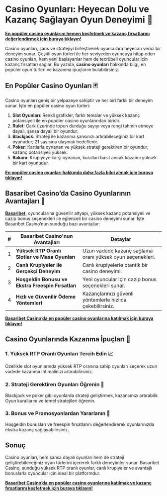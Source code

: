 # Casino Oyunları: Heyecan Dolu ve Kazanç Sağlayan Oyun Deneyimi 🎲

**[En popüler casino oyunlarını hemen keşfetmek ve kazanç fırsatlarını değerlendirmek için buraya tıklayın!](https://casinotr.link/gWCRZ4)**

Casino oyunları, şans ve stratejiyi birleştirerek oyunculara heyecan verici bir deneyim sunar. Çeşitli oyun türleri ile her seviyeden oyuncuya hitap eden casino oyunları, hem yeni başlayanlar hem de tecrübeli oyuncular için kazanç fırsatları sağlar. Bu yazıda, **casino oyunları** hakkında bilgi, en popüler oyun türleri ve kazanma ipuçlarını bulabilirsiniz.

## En Popüler Casino Oyunları 🃏

Casino oyunları geniş bir yelpazeye sahiptir ve her biri farklı bir deneyim sunar. İşte en popüler casino oyun türleri:

1. **Slot Oyunları**: Renkli grafikler, farklı temalar ve yüksek kazanç potansiyeli ile en popüler casino oyunlarından biridir.
2. **Rulet**: Çark üzerinde topun durduğu sayıyı veya rengi tahmin etmeye dayalı, şansa dayalı bir oyundur.
3. **Blackjack**: Strateji ile kazanma şansınızı artırabileceğiniz bir kart oyunudur; 21 sayısına ulaşmak hedeflenir.
4. **Poker**: Kartlarla oynanan ve yüksek strateji gerektiren bir oyundur; kazanç potansiyeli yüksek.
5. **Bakara**: Krupiyeye karşı oynanan, kuralları basit ancak kazancı yüksek bir kart oyunudur.

**[En popüler casino oyunları hakkında daha fazla bilgi almak için buraya tıklayın!](https://casinotr.link/gWCRZ4)**

## Basaribet Casino’da Casino Oyunlarının Avantajları 🧠

**[Basaribet](https://casinotr.link/gWCRZ4)**, oyuncularına güvenilir altyapı, yüksek kazanç potansiyeli ve cazip bonus seçenekleri ile eğlenceli bir casino deneyimi sunar. İşte Basaribet Casino’nun sunduğu bazı avantajlar:

| #  | Basaribet Casino'nun Avantajları                  | Detaylar |
|----|---------------------------------------------------|----------|
| 1  | **Yüksek RTP Oranlı Slotlar ve Masa Oyunları**    | Uzun vadede kazanç sağlama oranı yüksek oyun seçenekleri. |
| 2  | **Canlı Krupiyeler ile Gerçekçi Deneyim**         | Canlı krupiyelerle otantik bir casino deneyimi. |
| 3  | **Hoşgeldin Bonusu ve Ekstra Freespin Fırsatları** | Yeni oyuncular için cazip bonus seçenekleri sunar. |
| 4  | **Hızlı ve Güvenilir Ödeme Yöntemleri**           | Kazançlarınızı güvenli yöntemlerle hızlıca çekebilirsiniz. |

**[Basaribet Casino’da en popüler casino oyunlarına katılmak için buraya tıklayın!](https://casinotr.link/gWCRZ4)**

## Casino Oyunlarında Kazanma İpuçları 🎯

### 1. Yüksek RTP Oranlı Oyunları Tercih Edin 📈
Özellikle slot oyunlarında yüksek RTP oranına sahip oyunları seçerek uzun vadede kazanma ihtimalinizi artırabilirsiniz.

### 2. Strateji Gerektiren Oyunları Öğrenin 🧠
Blackjack ve poker gibi oyunlarda strateji geliştirmek, kazancınızı artırabilir. Oyun kurallarını ve temel stratejileri öğrenin.

### 3. Bonus ve Promosyonlardan Yararlanın 🎁
Hoşgeldin bonusları ve freespin fırsatlarını değerlendirerek oyunlarınızda ekstra kazanç sağlayabilirsiniz.

## Sonuç

Casino oyunları, hem şansa dayalı oyunları hem de strateji geliştirebileceğiniz oyun türlerini içererek farklı deneyimler sunar. Basaribet Casino, sunduğu yüksek RTP oranlı oyunlar, canlı krupiyeler ve avantajlı bonuslarla oyuncular için ideal bir platformdur.

**[Basaribet Casino’da en popüler casino oyunlarına katılmak ve kazanç fırsatlarını keşfetmek için buraya tıklayın!](https://casinotr.link/gWCRZ4)**
